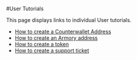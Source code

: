 #User Tutorials

This page displays links to individual User tutorials.

- [How to create a Counterwallet Address](/create_addresses.md)
- [How to create an Armory address](/create_armory_address.md)
- [How to create a token](/create_token.md)
- [How to create a support ticket](/create_support_ticket.md)
